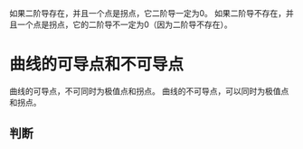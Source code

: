 如果二阶导存在，并且一个点是拐点，它二阶导一定为0。
如果二阶导不存在，并且一个点是拐点，它的二阶导不一定为0（因为二阶导不存在）。

# 曲线的可导点和不可导点
曲线的可导点，不可同时为极值点和拐点。
曲线的不可导点，可以同时为极值点和拐点。

## 判断



